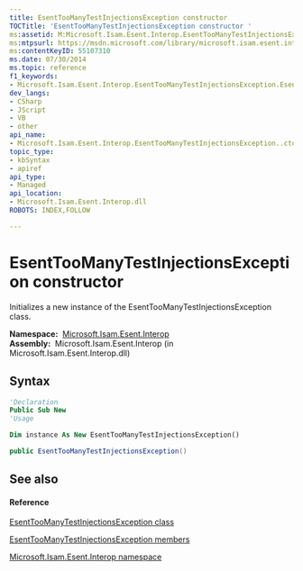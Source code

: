 ```yaml
---
title: EsentTooManyTestInjectionsException constructor 
TOCTitle: 'EsentTooManyTestInjectionsException constructor '
ms:assetid: M:Microsoft.Isam.Esent.Interop.EsentTooManyTestInjectionsException.#ctor
ms:mtpsurl: https://msdn.microsoft.com/library/microsoft.isam.esent.interop.esenttoomanytestinjectionsexception.esenttoomanytestinjectionsexception(v=EXCHG.10)
ms:contentKeyID: 55107310
ms.date: 07/30/2014
ms.topic: reference
f1_keywords:
- Microsoft.Isam.Esent.Interop.EsentTooManyTestInjectionsException.EsentTooManyTestInjectionsException
dev_langs:
- CSharp
- JScript
- VB
- other
api_name: 
- Microsoft.Isam.Esent.Interop.EsentTooManyTestInjectionsException..ctor
topic_type: 
- kbSyntax
- apiref
api_type: 
- Managed
api_location: 
- Microsoft.Isam.Esent.Interop.dll
ROBOTS: INDEX,FOLLOW

---
```


# EsentTooManyTestInjectionsException constructor

Initializes a new instance of the EsentTooManyTestInjectionsException class.

**Namespace:**  [Microsoft.Isam.Esent.Interop](hh596136\(v=exchg.10\).md)  
**Assembly:**  Microsoft.Isam.Esent.Interop (in Microsoft.Isam.Esent.Interop.dll)

## Syntax

``` vb
'Declaration
Public Sub New
'Usage

Dim instance As New EsentTooManyTestInjectionsException()
```

``` csharp
public EsentTooManyTestInjectionsException()
```

## See also

#### Reference

[EsentTooManyTestInjectionsException class](dn350799\(v=exchg.10\).md)

[EsentTooManyTestInjectionsException members](dn350803\(v=exchg.10\).md)

[Microsoft.Isam.Esent.Interop namespace](hh596136\(v=exchg.10\).md)

